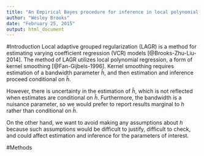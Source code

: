 ```yaml
---
title: "An Empirical Bayes procedure for inference in local polynomial models"
author: "Wesley Brooks"
date: "February 25, 2015"
output: html_document
---
```


#Introduction
Local adaptive grouped regularization (LAGR) is a method for estimating varying coefficient regression (VCR) models [@Brooks-Zhu-Liu-2014]. The method of LAGR utilizes local polynomial regression, a form of kernel smoothing [@Fan-Gijbels-1996]. Kernel smoothing requires estimation of a bandwidth parameter $\hat{h}$, and then estimation and inference proceed conditional on $\hat{h}$.

However, there is uncertainty in the estimation of $\hat{h}$, which is not reflected when estimates are conditional on $\hat{h}$. Furthermore, the bandwidth is a nuisance parameter, so we would prefer to report results marginal to $h$ rather than conditional on $\hat{h}$.

On the other hand, we want to avoid making any assumptions about $h$ because such assumptions would be difficult to justify, difficult to check, and could affect estimation and inference for the parameters of interest. 

#Methods
